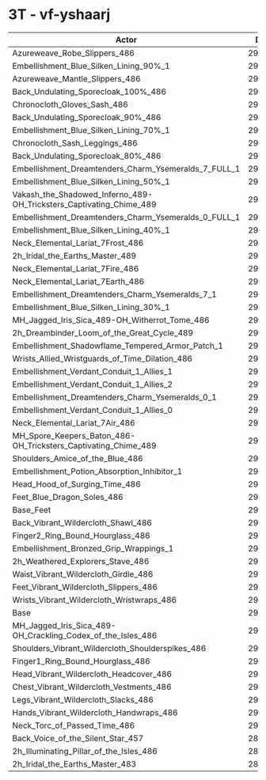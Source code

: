 # 3T - vf-yshaarj
| Actor | DPS | Increase |
|---|:---:|:---:|
|Azureweave_Robe_Slippers_486|298815|2.51%|
|Embellishment_Blue_Silken_Lining_90%_1|298672|2.46%|
|Azureweave_Mantle_Slippers_486|298579|2.42%|
|Back_Undulating_Sporecloak_100%_486|297826|2.17%|
|Chronocloth_Gloves_Sash_486|297458|2.04%|
|Back_Undulating_Sporecloak_90%_486|297276|1.98%|
|Embellishment_Blue_Silken_Lining_70%_1|297161|1.94%|
|Chronocloth_Sash_Leggings_486|297148|1.93%|
|Back_Undulating_Sporecloak_80%_486|296632|1.76%|
|Embellishment_Dreamtenders_Charm_Ysemeralds_7_FULL_1|295680|1.43%|
|Embellishment_Blue_Silken_Lining_50%_1|295529|1.38%|
|Vakash_the_Shadowed_Inferno_489-OH_Tricksters_Captivating_Chime_489|295528|1.38%|
|Embellishment_Dreamtenders_Charm_Ysemeralds_0_FULL_1|295299|1.30%|
|Embellishment_Blue_Silken_Lining_40%_1|294836|1.14%|
|Neck_Elemental_Lariat_7Frost_486|294730|1.10%|
|2h_Iridal_the_Earths_Master_489|294553|1.04%|
|Neck_Elemental_Lariat_7Fire_486|294516|1.03%|
|Neck_Elemental_Lariat_7Earth_486|294465|1.01%|
|Embellishment_Dreamtenders_Charm_Ysemeralds_7_1|294198|0.92%|
|Embellishment_Blue_Silken_Lining_30%_1|294006|0.86%|
|MH_Jagged_Iris_Sica_489-OH_Witherrot_Tome_486|293986|0.85%|
|2h_Dreambinder_Loom_of_the_Great_Cycle_489|293977|0.85%|
|Embellishment_Shadowflame_Tempered_Armor_Patch_1|293797|0.78%|
|Wrists_Allied_Wristguards_of_Time_Dilation_486|293721|0.76%|
|Embellishment_Verdant_Conduit_1_Allies_1|293705|0.75%|
|Embellishment_Verdant_Conduit_1_Allies_2|293581|0.71%|
|Embellishment_Dreamtenders_Charm_Ysemeralds_0_1|293485|0.68%|
|Embellishment_Verdant_Conduit_1_Allies_0|293450|0.67%|
|Neck_Elemental_Lariat_7Air_486|293341|0.63%|
|MH_Spore_Keepers_Baton_486-OH_Tricksters_Captivating_Chime_489|292770|0.43%|
|Shoulders_Amice_of_the_Blue_486|292632|0.38%|
|Embellishment_Potion_Absorption_Inhibitor_1|292413|0.31%|
|Head_Hood_of_Surging_Time_486|292364|0.29%|
|Feet_Blue_Dragon_Soles_486|292340|0.28%|
|Base_Feet|292023|0.18%|
|Back_Vibrant_Wildercloth_Shawl_486|291816|0.10%|
|Finger2_Ring_Bound_Hourglass_486|291672|0.06%|
|Embellishment_Bronzed_Grip_Wrappings_1|291595|0.03%|
|2h_Weathered_Explorers_Stave_486|291575|0.02%|
|Waist_Vibrant_Wildercloth_Girdle_486|291572|0.02%|
|Feet_Vibrant_Wildercloth_Slippers_486|291570|0.02%|
|Wrists_Vibrant_Wildercloth_Wristwraps_486|291515|0.00%|
|Base|291511|0.00%|
|MH_Jagged_Iris_Sica_489-OH_Crackling_Codex_of_the_Isles_486|291493|-0.01%|
|Shoulders_Vibrant_Wildercloth_Shoulderspikes_486|291471|-0.01%|
|Finger1_Ring_Bound_Hourglass_486|291359|-0.05%|
|Head_Vibrant_Wildercloth_Headcover_486|291282|-0.08%|
|Chest_Vibrant_Wildercloth_Vestments_486|291234|-0.09%|
|Legs_Vibrant_Wildercloth_Slacks_486|290921|-0.20%|
|Hands_Vibrant_Wildercloth_Handwraps_486|290750|-0.26%|
|Neck_Torc_of_Passed_Time_486|290198|-0.45%|
|Back_Voice_of_the_Silent_Star_457|289935|-0.54%|
|2h_Illuminating_Pillar_of_the_Isles_486|289885|-0.56%|
|2h_Iridal_the_Earths_Master_483|289741|-0.61%|
